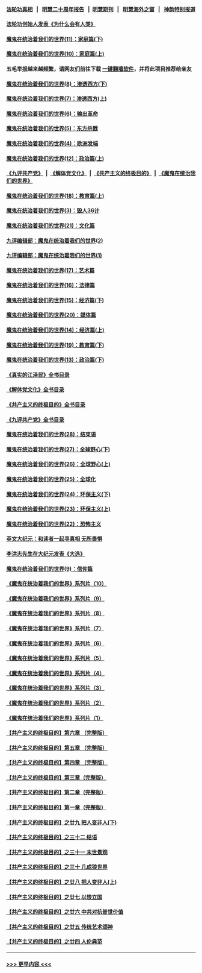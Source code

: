 #### [法轮功真相](https://github.com/gfw-breaker/truth/blob/master/README.md?t=0) &nbsp;&nbsp;|&nbsp;&nbsp; [明慧二十周年报告](https://github.com/gfw-breaker/mh-reports/blob/master/README.md?t=0) &nbsp;&nbsp;|&nbsp;&nbsp;[明慧期刊](https://github.com/gfw-breaker/mh-qikan) &nbsp;&nbsp;|&nbsp;&nbsp; [明慧海外之窗](https://github.com/gfw-breaker/mh-news/blob/master/README.md?t=0) &nbsp;&nbsp;|&nbsp;&nbsp; [神韵特别报道](https://github.com/gfw-breaker/mh-news/blob/master/shenyun.md?t=0)
#### [法轮功创始人发表《为什么会有人类》](../pages/nsc422/n13912117.md?t=03021843) 
#### [魔鬼在统治着我们的世界(11)：家庭篇(下)](../pages/nsc422/n10440961.md?t=03021843) 
#### [魔鬼在统治着我们的世界(10)：家庭篇(上)](../pages/nsc422/n10435448.md?t=03021843) 
#### 五毛举报越来越频繁，请网友们前往下载 [一键翻墙软件](https://github.com/gfw-breaker/ssr-accounts)，并将此项目推荐给亲友
#### [魔鬼在统治着我们的世界(8)：渗透西方(下)](../pages/nsc422/n10429603.md?t=03021843) 
#### [魔鬼在统治着我们的世界(7)：渗透西方(上)](../pages/nsc422/n10426013.md?t=03021843) 
#### [魔鬼在统治着我们的世界(6)：输出革命](../pages/nsc422/n10421536.md?t=03021843) 
#### [魔鬼在统治着我们的世界(5)：东方杀戮](../pages/nsc422/n10417707.md?t=03021843) 
#### [魔鬼在统治着我们的世界(4)：欧洲发端](../pages/nsc422/n10414890.md?t=03021843) 
#### [魔鬼在统治着我们的世界(12)：政治篇(上)](../pages/nsc422/n10444576.md?t=03021843) 
#### [《九评共产党》](https://github.com/begood0513/9ping.md/blob/master/README.md) &nbsp;|&nbsp; [《解体党文化》](../../../../jtdwh.md/blob/master/README.md)  &nbsp;|&nbsp; [《共产主义的终极目的》](../../../../gczydzjmd.md/blob/master/README.md) &nbsp;|&nbsp; [《魔鬼在统治我们的世界》](../../../../mgztzwmdsj.md/blob/master/README.md) 
#### [魔鬼在统治着我们的世界(18)：教育篇(上)](../pages/nsc422/n10526970.md?t=03021843) 
#### [魔鬼在统治着我们的世界(3)：毁人36计](../pages/nsc422/n10411583.md?t=03021843) 
#### [魔鬼在统治着我们的世界(21)：文化篇](../pages/nsc422/n10597706.md?t=03021843) 
#### [九评编辑部：魔鬼在统治着我们的世界(2)](../pages/nsc422/n10410036.md?t=03021843) 
#### [九评编辑部：魔鬼在统治着我们的世界(1)](../pages/nsc422/n10406825.md?t=03021843) 
#### [魔鬼在统治着我们的世界(17)：艺术篇](../pages/nsc422/n10499093.md?t=03021843) 
#### [魔鬼在统治着我们的世界(16)：法律篇](../pages/nsc422/n10485969.md?t=03021843) 
#### [魔鬼在统治着我们的世界(15)：经济篇(下)](../pages/nsc422/n10469975.md?t=03021843) 
#### [魔鬼在统治着我们的世界(20)：媒体篇](../pages/nsc422/n10586579.md?t=03021843) 
#### [魔鬼在统治着我们的世界(14)：经济篇(上)](../pages/nsc422/n10457370.md?t=03021843) 
#### [魔鬼在统治着我们的世界(19)：教育篇(下)](../pages/nsc422/n10564808.md?t=03021843) 
#### [魔鬼在统治着我们的世界(13)：政治篇(下)](../pages/nsc422/n10448270.md?t=03021843) 
#### [《真实的江泽民》全书目录](../pages/nsc422/n13721399.md?t=03021843) 
#### [《解体党文化》全书目录](../pages/nsc422/n13721157.md?t=03021843) 
#### [《共产主义的终极目的》全书目录](../pages/nsc422/n13721048.md?t=03021843) 
#### [《九评共产党》全书目录](../pages/nsc422/n13708085.md?t=03021843) 
#### [魔鬼在统治着我们的世界(28)：结束语](../pages/nsc422/n10936246.md?t=03021843) 
#### [魔鬼在统治着我们的世界(27)：全球野心(下)](../pages/nsc422/n10928319.md?t=03021843) 
#### [魔鬼在统治着我们的世界(26)：全球野心(上)](../pages/nsc422/n10900318.md?t=03021843) 
#### [魔鬼在统治着我们的世界(25)：全球化](../pages/nsc422/n10788205.md?t=03021843) 
#### [魔鬼在统治着我们的世界(24)：环保主义(下)](../pages/nsc422/n10695307.md?t=03021843) 
#### [魔鬼在统治着我们的世界(23)：环保主义(上)](../pages/nsc422/n10688613.md?t=03021843) 
#### [魔鬼在统治着我们的世界(22)：恐怖主义](../pages/nsc422/n10614727.md?t=03021843) 
#### [英文大纪元：和读者一起寻真相 无所畏惧](../pages/nsc422/n12542027.md?t=03021843) 
#### [李洪志先生在大纪元发表《大选》](../pages/nsc422/n12534746.md?t=03021843) 
#### [魔鬼在统治着我们的世界(9)：信仰篇](../pages/nsc422/n10432159.md?t=03021843) 
#### [《魔鬼在统治着我们的世界》系列片（10）](../pages/nsc422/n12292670.md?t=03021843) 
#### [《魔鬼在统治着我们的世界》系列片（9）](../pages/nsc422/n12290859.md?t=03021843) 
#### [《魔鬼在统治着我们的世界》系列片（8）](../pages/nsc422/n12287445.md?t=03021843) 
#### [《魔鬼在统治着我们的世界》系列片（7）](../pages/nsc422/n12283425.md?t=03021843) 
#### [《魔鬼在统治着我们的世界》系列片（6）](../pages/nsc422/n12282314.md?t=03021843) 
#### [《魔鬼在统治着我们的世界》系列片（5）](../pages/nsc422/n12281419.md?t=03021843) 
#### [《魔鬼在统治着我们的世界》系列片（4）](../pages/nsc422/n12274024.md?t=03021843) 
#### [《魔鬼在统治着我们的世界》系列片（3）](../pages/nsc422/n12271322.md?t=03021843) 
#### [《魔鬼在统治着我们的世界》系列片（2）](../pages/nsc422/n12269049.md?t=03021843) 
#### [《魔鬼在统治着我们的世界》系列片（1）](../pages/nsc422/n12267575.md?t=03021843) 
#### [【共产主义的终极目的】第六章 （完整版）](../pages/nsc422/n11428913.md?t=03021843) 
#### [【共产主义的终极目的】第五章 （完整版）](../pages/nsc422/n11428912.md?t=03021843) 
#### [【共产主义的终极目的】第四章 （完整版）](../pages/nsc422/n11428907.md?t=03021843) 
#### [【共产主义的终极目的】第三章（完整版）](../pages/nsc422/n11428848.md?t=03021843) 
#### [【共产主义的终极目的】第二章（完整版）](../pages/nsc422/n11428831.md?t=03021843) 
#### [【共产主义的终极目的】第一章（完整版）](../pages/nsc422/n11417651.md?t=03021843) 
#### [【共产主义的终极目的】之廿九 把人变非人(下)](../pages/nsc422/n11344140.md?t=03021843) 
#### [【共产主义的终极目的】之三十二 结语](../pages/nsc422/n11360535.md?t=03021843) 
#### [【共产主义的终极目的】之三十一 末世景观](../pages/nsc422/n11351129.md?t=03021843) 
#### [【共产主义的终极目的】之三十 几成狼世界](../pages/nsc422/n11348280.md?t=03021843) 
#### [【共产主义的终极目的】之廿八 把人变非人(上)](../pages/nsc422/n11340492.md?t=03021843) 
#### [【共产主义的终极目的】之廿七 以恨立国](../pages/nsc422/n11336944.md?t=03021843) 
#### [【共产主义的终极目的】之廿六 中共对抗普世价值](../pages/nsc422/n11324785.md?t=03021843) 
#### [【共产主义的终极目的】之廿五 传统艺术颂神](../pages/nsc422/n11296396.md?t=03021843) 
#### [【共产主义的终极目的】之廿四 人伦典范](../pages/nsc422/n11296397.md?t=03021843) 

----
#### [ >>> 更早内容 <<< ](../indexes/nsc422-earlier.md)
